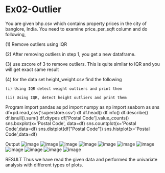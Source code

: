 # Ex02-Outlier

You are given bhp.csv which contains property prices in the city of banglore, India. You need to examine price_per_sqft column and do following,

(1) Remove outliers using IQR 

(2) After removing outliers in step 1, you get a new dataframe.

(3) use zscore of 3 to remove outliers. This is quite similar to IQR and you will get exact same result

(4) for the data set height_weight.csv find the following

    (i) Using IQR detect weight outliers and print them

    (ii) Using IQR, detect height outliers and print them
   
   Program
   import pandas as pd
import numpy as np
import seaborn as sns
df=pd.read_csv('superstore.csv') df
df.head() df.info() df.describe() df.isnull().sum()
df.dtypes
df['Postal Code'].value_counts()
sns.boxplot(x='Postal Code', data=df)
sns.countplot(x='Postal Code',data=df)
sns.distplot(df["Postal Code"])
sns.histplot(x='Postal Code',data=df)

Output
![image](https://user-images.githubusercontent.com/121303741/229697663-45beb065-7be0-40e5-a85f-493c531c303b.png)
![image](https://user-images.githubusercontent.com/121303741/229697716-1ff314ad-825e-4917-93be-2ac5986fcf12.png)
![image](https://user-images.githubusercontent.com/121303741/229697746-d319a3b5-05f7-40f5-8500-5b7dda533c9e.png)
![image](https://user-images.githubusercontent.com/121303741/229697777-885a3ac7-4095-450d-a4f8-a0b4b1dc965d.png)
![image](https://user-images.githubusercontent.com/121303741/229697813-5d2c136d-3367-4428-8b06-499df06d4735.png)
![image](https://user-images.githubusercontent.com/121303741/229697849-82f9be00-5e76-4e9c-8807-2ada9e2a73d8.png)
![image](https://user-images.githubusercontent.com/121303741/229697877-75166896-6669-45c4-9e77-2533dfc690f4.png)
![image](https://user-images.githubusercontent.com/121303741/229697919-9f8735e9-0b2c-4c04-97fc-db55e56a0a2f.png)
![image](https://user-images.githubusercontent.com/121303741/229697955-16de6bf5-aba1-48c7-bce3-661851923ec7.png)
![image](https://user-images.githubusercontent.com/121303741/229697980-6ffd4380-4554-4705-999b-26fc665f59c2.png)
![image](https://user-images.githubusercontent.com/121303741/229698010-4f32c9c2-49ad-4870-9515-9f4ae944acd0.png)

RESULT
Thus we have read the given data and performed the univariate analysis with different types of
plots.
